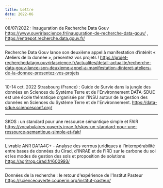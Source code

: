 ```yaml
---
title: Lettre
date: 2022-06
---
```


08/07/2022 : Inauguration de Recherche Data Gouv
<https://www.ouvrirlascience.fr/inauguration-de-recherche-data-gouv/> , <https://entrepot.recherche.data.gouv.fr/>

--------------------

Recherche Data Gouv lance son deuxième appel à manifestation d’intérêt « Ateliers de la donnée », présentez vos projets ! 
<https://projet-recherchedatagv.ouvrirlascience.fr/actualites/detail-actualite/recherche-data-gouv-lance-son-deuxieme-appel-a-manifestation-dinteret-ateliers-de-la-donnee-presentez-vos-projets>

--------------------

10-14 oct. 2022 Strasbourg (France)  : Guide de Survie dans la jungle des données en Sciences du Système Terre et de l'Environnement
DATA-SDUE est une école thématique organisée par l'INSU autour de la gestion des données en Sciences du Système Terre et de l'Environnement.
<https://data-sdue.sciencesconf.org/>

--------------------

SKOS : un standard pour une ressource sémantique simple et FAIR 
<https://vocabulaires-ouverts.inrae.fr/skos-un-standard-pour-une-ressource-semantique-simple-et-fair/>

--------------------

Livrable ANR DATA4C+ - Analyse des verrous juridiques à l'interopérabilité entre bases de données du Cirad, d'INRAE et de l'IRD sur le carbone du sol et les modes de gestion des sols et proposition de solutions
<https://agritrop.cirad.fr/600993/>

--------------------

Données de la recherche : le retour d'expérience de l'Institut Pasteur
<https://scienceouverte.couperin.org/institut-pasteur/>
